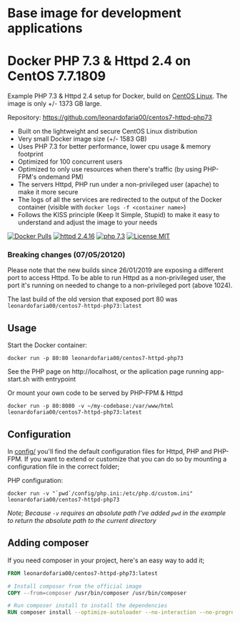 # Base image for development applications
# Docker PHP 7.3 & Httpd 2.4 on CentOS 7.7.1809
Example PHP 7.3 & Httpd 2.4 setup for Docker, build on [CentOS Linux](https://www.centos.org/).
The image is only +/- 1373 GB large.

Repository: https://github.com/leonardofaria00/centos7-httpd-php73


* Built on the lightweight and secure CentOS Linux distribution
* Very small Docker image size (+/- 1583 GB)
* Uses PHP 7.3 for better performance, lower cpu usage & memory footprint
* Optimized for 100 concurrent users
* Optimized to only use resources when there's traffic (by using PHP-FPM's ondemand PM)
* The servers Httpd, PHP run under a non-privileged user (apache) to make it more secure
* The logs of all the services are redirected to the output of the Docker container (visible with `docker logs -f <container name>`)
* Follows the KISS principle (Keep It Simple, Stupid) to make it easy to understand and adjust the image to your needs


[![Docker Pulls](https://img.shields.io/docker/pulls/trafex/alpine-nginx-php7.svg)](https://hub.docker.com/r/leonardofaria00/centos7-httpd-php73)
[![httpd 2.4.16](https://img.shields.io/badge/nginx-1.16-brightgreen.svg)](https://httpd.apache.org/docs/2.4/pt-br/)
[![php 7.3](https://img.shields.io/badge/php-7.3-brightgreen.svg)](https://www.php.net/releases/7_3_0.php)
[![License MIT](https://img.shields.io/badge/license-MIT-blue.svg)](https://opensource.org/licenses/MIT)

### Breaking changes (07/05/20120)

Please note that the new builds since 26/01/2019 are exposing a different port to access Httpd.
To be able to run Httpd as a non-privileged user, the port it's running on needed
to change to a non-privileged port (above 1024).

The last build of the old version that exposed port 80 was `leonardofaria00/centos7-httpd-php73:latest`

## Usage

Start the Docker container:

    docker run -p 80:80 leonardofaria00/centos7-httpd-php73

See the PHP page on http://localhost, or the aplication page running app-start.sh with entrypoint

Or mount your own code to be served by PHP-FPM & Httpd

    docker run -p 80:8080 -v ~/my-codebase:/var/www/html leonardofaria00/centos7-httpd-php73:latest

## Configuration
In [config/](config/) you'll find the default configuration files for Httpd, PHP and PHP-FPM.
If you want to extend or customize that you can do so by mounting a configuration file in the correct folder;

PHP configuration:

    docker run -v "`pwd`/config/php.ini:/etc/php.d/custom.ini" leonardofaria00/centos7-httpd-php73

_Note; Because `-v` requires an absolute path I've added `pwd` in the example to return the absolute path to the current directory_ 


## Adding composer

If you need composer in your project, here's an easy way to add it;

```dockerfile
FROM leonardofaria00/centos7-httpd-php73:latest

# Install composer from the official image
COPY --from=composer /usr/bin/composer /usr/bin/composer

# Run composer install to install the dependencies
RUN composer install --optimize-autoloader --no-interaction --no-progress
```
